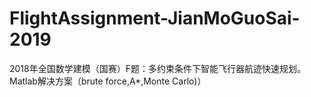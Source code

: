 # FlightAssignment-JianMoGuoSai-2019
2018年全国数学建模（国赛）F题：多约束条件下智能飞行器航迹快速规划。Matlab解决方案（brute force,A*,Monte Carlo)）

